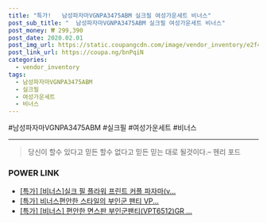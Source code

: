 ```yaml
--- 
title: "특가!   남성파자마VGNPA3475ABM 실크필 여성가운세트 비너스" 
post_sub_title: "  남성파자마VGNPA3475ABM 실크필 여성가운세트 비너스" 
post_money: ₩ 299,390 
post_date: 2020.02.01 
post_img_url: https://static.coupangcdn.com/image/vendor_inventory/e2f4/f1c0b44434c931e19d493942eab22152083eae735d579a349b651353f819.jpg 
post_link_url: https://coupa.ng/bnPqiN 
categories: 
  - vendor_inventory 
tags: 
  - 남성파자마VGNPA3475ABM 
  - 실크필 
  - 여성가운세트 
  - 비너스 
--- 
```

  #남성파자마VGNPA3475ABM #실크필 #여성가운세트 #비너스 
<hr> 

> 당신이 할수 있다고 믿든 할수 없다고 믿든 믿는 대로 될것이다.–  헨리 포드 


### POWER LINK

* <a href="https://blog.naver.com/an0733/221792208104" target="_blank">[특가] [비너스]실크 필 플라워 프린트 커플 파자마(v...</a>
* <a href="https://blog.naver.com/an0733/221791351255" target="_blank">[특가] 비너스편안한 스타일의 부인군 팬티 VP...</a>
* <a href="https://blog.naver.com/sakai111/221791390288" target="_blank">[특가] [비너스] 편안한 면스판 부인군팬티(VPT6512)GR ...</a>
